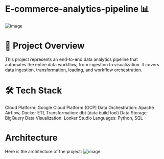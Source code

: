 # E-commerce-analytics-pipeline 📊

![image](https://github.com/user-attachments/assets/d955daae-6564-4ac3-9f0f-c34746a2e017)
 
# 🚀 Project Overview
This project represents an end-to-end data analytics pipeline that automates the entire data workflow, from ingestion to visualization. It covers data ingestion, transformation, loading, and workflow orchestration.

# 🛠️ Tech Stack
Cloud Platform: Google Cloud Platform (GCP)
Data Orchestration: Apache Airflow, Docker
ETL Transformation: dbt (data build tool)
Data Storage: BigQuery
Data Visualization: Looker Studio
Languages: Python, SQL

#  Architecture
Here is the architecture of the project:
![image](https://github.com/user-attachments/assets/c6e29a30-d643-4612-8ce1-87c991c20a20)


